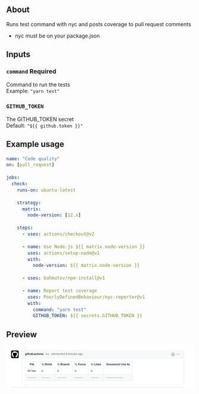 ## About

Runs test command with nyc and posts coverage to pull request comments

- nyc must be on your package.json

## Inputs

### `command` **Required**

Command to run the tests </br>
Example: `"yarn test"`

### `GITHUB_TOKEN`

The GITHUB_TOKEN secret </br>
Default: `"${{ github.token }}"`

## Example usage

```yaml
name: "Code quality"
on: [pull_request]

jobs:
  check:
    runs-on: ubuntu-latest

    strategy:
      matrix:
        node-version: [12.x]

    steps:
      - uses: actions/checkout@v2

      - name: Use Node.js ${{ matrix.node-version }}
        uses: actions/setup-node@v1
        with:
          node-version: ${{ matrix.node-version }}

      - uses: bahmutov/npm-install@v1

      - name: Report test coverage
        uses: PoorlyDefinedBehaviour/nyc-reporter@v1
        with:
          command: "yarn test"
          GITHUB_TOKEN: ${{ secrets.GITHUB_TOKEN }}
```

## Preview

![Preview](./assets/nyc_reporter_preview.png)
